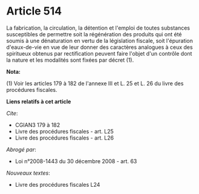 # Article 514

La fabrication, la circulation, la détention et l'emploi de toutes substances susceptibles de permettre soit la régénération
des produits qui ont été soumis à une dénaturation en vertu de la législation fiscale, soit l'épuration d'eaux-de-vie en vue
de leur donner des caractères analogues à ceux des spiritueux obtenus par rectification peuvent faire l'objet d'un contrôle
dont la nature et les modalités sont fixées par décret (1).

**Nota:**

(1) Voir les articles 179 à 182 de l'annexe III et L. 25 et L. 26 du livre des procédures fiscales.

**Liens relatifs à cet article**

_Cite_:

  - CGIAN3 179 à 182
  - Livre des procédures fiscales - art. L25
  - Livre des procédures fiscales - art. L26

_Abrogé par_:

  - Loi n°2008-1443 du 30 décembre 2008 - art. 63

_Nouveaux textes_:

  - Livre des procédures fiscales L24
